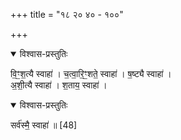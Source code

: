 +++
title = "१८ २० ४० - १००"

+++

<details open><summary>विश्वास-प्रस्तुतिः</summary>

वि॒ꣳ॒श॒त्यै स्वाहा॑ । च॒त्वा॒रि॒ꣳ॒शते॒ स्वाहा॑ । ष॒ष्ट्यै स्वाहा॑ ।  
अ॒शी॒त्यै स्वाहा॑ । श॒ताय॒ स्वाहा॑ । 
</details>



<details open><summary>विश्वास-प्रस्तुतिः</summary>

सर्व॑स्मै॒ स्वाहा॑ ॥ [48]
</details>



